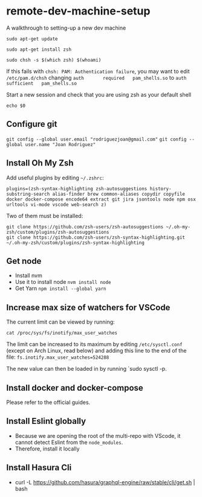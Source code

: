 # remote-dev-machine-setup
A walkthrough to setting-up a new dev machine


`sudo apt-get update`

`sudo apt-get install zsh`

`sudo chsh -s $(which zsh) $(whoami)`

If this fails with `chsh: PAM: Authentication failure`, you may want to edit `/etc/pam.d/chsh` changing
`auth       required   pam_shells.so`
to
`auth       sufficient   pam_shells.so`


Start a new session and check that you are using zsh as your default shell

`echo $0`

## Configure git

`git config --global user.email "rodriguezjoan@gmail.com"`
`git config --global user.name "Joan Rodriguez"`


## Install Oh My Zsh

Add useful plugins by editing `~/.zshrc`:

```
plugins=(zsh-syntax-highlighting zsh-autosuggestions history-substring-search alias-finder brew common-aliases copydir copyfile docker docker-compose encode64 extract git jira jsontools node npm osx urltools vi-mode vscode web-search z)
```

Two of them must be installed:

```
git clone https://github.com/zsh-users/zsh-autosuggestions ~/.oh-my-zsh/custom/plugins/zsh-autosuggestions
git clone https://github.com/zsh-users/zsh-syntax-highlighting.git ~/.oh-my-zsh/custom/plugins/zsh-syntax-highlighting
```

## Get node
- Install nvm
- Use it to install node `nvm install node`
- Get Yarn `npm install --global yarn`

## Increase max size of watchers for VSCode

The current limit can be viewed by running:

`cat /proc/sys/fs/inotify/max_user_watches`

The limit can be increased to its maximum by editing `/etc/sysctl.conf` (except on Arch Linux, read below) and adding this line to the end of the file: `fs.inotify.max_user_watches=524288`

The new value can then be loaded in by running `sudo sysctl -p.

## Install docker and docker-compose

Please refer to the official guides.

## Install Eslint globally
- Because we are opening the root of the multi-repo with VScode, it cannot detect Eslint from the `node_modules`.
- Therefore, install it locally

## Install Hasura Cli
- curl -L https://github.com/hasura/graphql-engine/raw/stable/cli/get.sh | bash
